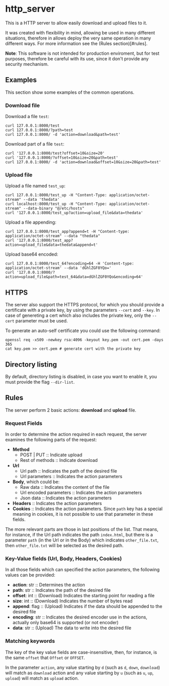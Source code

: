 # http_server

This is a HTTP server to allow easily download and upload files to it.

It was created with flexibility in mind, allowing be used in many different situations, therefore in allows deploy the very same operation in many different ways. For more information see the (Rules section)[#rules].

**Note**: This software is not intended for production enviroment, but for test purposes, therefore be careful with its use, since it don't provide any security mechanism.

## Examples
This section show some examples of the common operations.

### Download file
Download a file `test`:
```
curl 127.0.0.1:8000/test
curl 127.0.0.1:8000/?path=test
curl 127.0.0.1:8000/ -d 'action=download&path=test'
```

Download part of a file `test`:
```
curl '127.0.0.1:8000/test?offset=10&size=20'
curl '127.0.0.1:8000/?offset=10&size=20&path=test'
curl 127.0.0.1:8000/ -d 'action=download&offset=10&size=20&path=test'
```

### Upload file

Upload a file named `test_up`:
```
curl 127.0.0.1:8000/test_up -H "Content-Type: application/octet-stream" --data 'thedata' 
curl localhost:8000/test_up -H "Content-Type: application/octet-stream" --data-binary "@/etc/hosts"
curl '127.0.0.1:8000/test_up?action=upload_file&data=thedata'
```

Upload a file appending:
```
curl 127.0.0.1:8000/test_app?append=t -H "Content-type: application/octet-stream" --data "thedata"
curl '127.0.0.1:8000/test_app?action=upload_file&data=thedata&append=t'
```

Upload base64 encoded:
```
curl 127.0.0.1:8000/test_64?encoding=64 -H 'Content-type: application/octet-stream' --data 'dGhlZGF0YQo=' 
curl '127.0.0.1:8000/?action=upload_file&path=test_64&data=dGhlZGF0YQo&encoding=64'
```


## HTTPS

The server also support the HTTPS protocol, for which you should provide a certificate with a private key, by using the parameters `--cert` and `--key`. In case of genereting a cert which also includes the private key, only the `--cert` parameter must be used.

To generate an auto-self certificate you could use the following command:

```
openssl req -x509 -newkey rsa:4096 -keyout key.pem -out cert.pem -days 365
cat key.pem >> cert.pem # generate cert with the private key
```


## Directory listing

By default, directory listing is disabled, in case you want to enable it, you must provide the flag `--dir-list`.


## Rules
The server perform 2 basic actions: **download** and **upload** file.

### Request Fields
In order to determine the action required in each request, the server examines the following parts of the request:

- **Method**
  + POST | PUT :: Indicate upload
  + Rest of methods :: Indicate download
- **Url**
  + Url path :: Indicates the path of the desired file 
  + Url parameters :: Indicates the action parameters
- **Body**, which could be:
  + Raw data :: Indicates the content of the file
  + Url encoded parameters :: Indicates the action parameters
  + Json data :: Indicates the action parameters
- **Headers** :: Indicates the action parameters
- **Cookies** :: Indicates the action parameters. Since `path` key has a special meaning in cookies, it is not possible to use that parameter in these fields.

The more relevant parts are those in last positions of the list. That means, for instance, if the Url path indicates the path `index.html`, but there is a parameter `path` (in the Url or in the Body) which indicates `other_file.txt`, then `other_file.txt` will be selected as the desired path.

### Key-Value fields (Url, Body, Headers, Cookies)
In all those fields which can specified the action parameters, the following values can be provided:
- **action**: str :: Determines the action
- **path**: str :: Indicates the path of the desired file
- **offset**: int :: (Download) Indicates the starting point for reading a file
- **size**: int :: (Download) Indicates the number of bytes read
- **append**: flag :: (Upload) Indicates if the data should be appended to the desired file
- **encoding**: str :: Indicates the desired encoder use in the actions, actually only base64 is supported (or not encoder)
- **data**: str :: (Upload) The data to write into the desired file

### Matching keywords

The key of the key value fields are case-insensitive, then, for instance, is the same `offset` that `Offset` or `OFFSET`.


In the parameter `action`, any value starting by `d` (such as `d`, `down`, `download`) will match as `download` action and any value starting by `u` (such as `u`, `up`, `upload`) will match as `upload` action.




